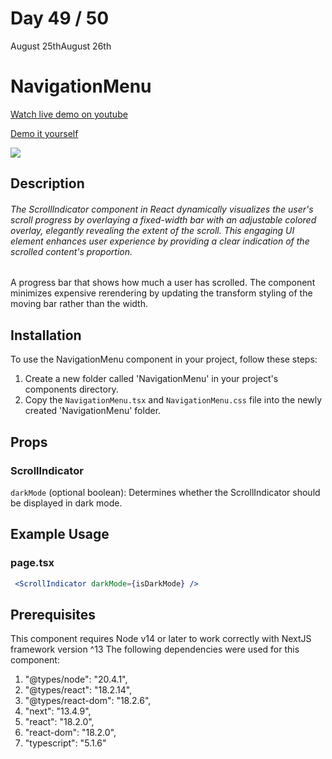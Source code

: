# Day 49 / 50

August 25thAugust 26th

# NavigationMenu
<a href="https://youtu.be/jW93ckQQdYY" target="_blank">Watch live demo on youtube</a>

<a href="https:/ / 50daysofcomponents.netlify.app/NavigationMenu" target="_blank">Demo it yourself</a>

<a href="https:/ / 50daysofcomponents.netlify.app/NavigationMenu" target="_blank"><img src="https://cdn.discordapp.com/attachments/715319623637270638/1145935133933834260/image.png"/></a>  

## Description 

###### The ScrollIndicator component in React dynamically visualizes the user's scroll progress by overlaying a fixed-width bar with an adjustable colored overlay, elegantly revealing the extent of the scroll. This engaging UI element enhances user experience by providing a clear indication of the scrolled content's proportion.


A progress bar that shows how much a user has scrolled. The component minimizes expensive rerendering by updating the transform styling of the moving bar rather than the width.

## Installation 

To use the NavigationMenu component in your project, follow these steps:

1. Create a new folder called 'NavigationMenu' in your project's components directory.
2. Copy the `NavigationMenu.tsx` and `NavigationMenu.css` file into the newly created 'NavigationMenu' folder.

## Props 

### ScrollIndicator
`darkMode` (optional boolean): Determines whether the ScrollIndicator should be displayed in dark mode.


## Example Usage
### page.tsx
```jsx
 <ScrollIndicator darkMode={isDarkMode} />
```

## Prerequisites
This component requires Node v14 or later to work correctly with NextJS framework version ^13
The following dependencies were used for this component:
1. "@types/node": "20.4.1",
2. "@types/react": "18.2.14",
3. "@types/react-dom": "18.2.6",
4. "next": "13.4.9",
5. "react": "18.2.0",
6. "react-dom": "18.2.0",
7. "typescript": "5.1.6"